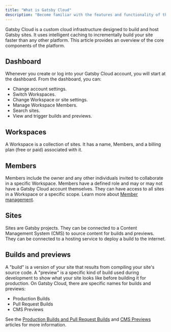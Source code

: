 ```yaml
---
title: "What is Gatsby Cloud"
description: "Become familiar with the features and functionality of the Gatsby Cloud platform"
---
```


Gatsby Cloud is a custom cloud infrastructure designed to build and host Gatsby sites. It uses intelligent caching to incrementally build your site faster than any other platform. This article provides an overview of the core components of the platform.

## Dashboard

Whenever you create or log into your Gatsby Cloud account, you will start at the dashboard. From the dashboard, you can:

- Change account settings.
- Switch Workspaces.
- Change Workspace or site settings.
- Manage Workspace Members.
- Search sites.
- View and trigger builds and previews.

## Workspaces

A Workspace is a collection of sites. It has a name, Members, and a billing plan (free or paid) associated with it.

## Members

Members include the owner and any other individuals invited to collaborate in a specific Workspace. Members have a defined role and may or may not have a Gatsby Cloud account themselves. They can have access to all sites in a Workspace or a specific scope. Learn more about [Member management](/docs/how-to/cloud/managing-Workspace-members).

## Sites

Sites are Gatsby projects. They can be connected to a Content Management System (CMS) to source content for builds and previews. They can be connected to a hosting service to deploy a build to the internet.

## Builds and previews

A "build" is a version of your site that results from compiling your site's source code. A "preview" is a specific kind of build used during development to show what your site looks like before building it for production. On Gatsby Cloud, there are specific names for builds and previews:

- Production Builds
- Pull Request Builds
- CMS Previews

See the [Production Builds and Pull Request Builds](/docs/reference/cloud/production-builds-and-pull-request-builds) and [CMS Previews](/docs/reference/cloud/cms-previews) articles for more information.
